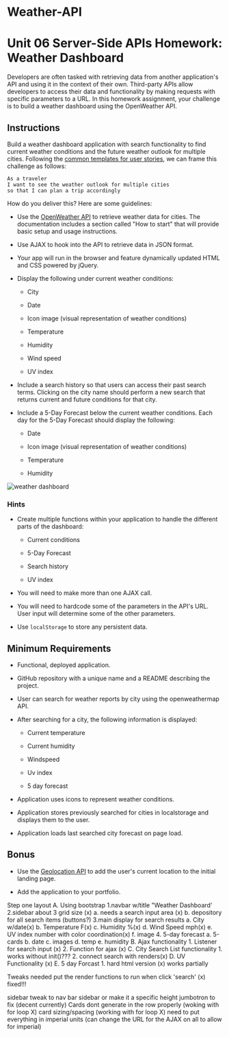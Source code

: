 # Weather-API
# Unit 06 Server-Side APIs Homework: Weather Dashboard

Developers are often tasked with retrieving data from another application's API and using it in the context of their own. Third-party APIs allow developers to access their data and functionality by making requests with specific parameters to a URL. In this homework assignment, your challenge is to build a weather dashboard using the OpenWeather API.


## Instructions

Build a weather dashboard application with search functionality to find current weather conditions and the future weather outlook for multiple cities. Following the [common templates for user stories](https://en.wikipedia.org/wiki/User_story#Common_templates), we can frame this challenge as follows:

```
As a traveler
I want to see the weather outlook for multiple cities
so that I can plan a trip accordingly
```

How do you deliver this? Here are some guidelines:

* Use the [OpenWeather API](https://openweathermap.org/api) to retrieve weather data for cities. The documentation includes a section called "How to start" that will provide basic setup and usage instructions.

* Use AJAX to hook into the API to retrieve data in JSON format.

* Your app will run in the browser and feature dynamically updated HTML and CSS powered by jQuery.

* Display the following under current weather conditions:

  * City

  * Date

  * Icon image (visual representation of weather conditions)

  * Temperature

  * Humidity

  * Wind speed

  * UV index

* Include a search history so that users can access their past search terms. Clicking on the city name should perform a new search that returns current and future conditions for that city. 

* Include a 5-Day Forecast below the current weather conditions. Each day for the 5-Day Forecast should display the following:

  * Date

  * Icon image (visual representation of weather conditions)

  * Temperature

  * Humidity

![weather dashboard](./Assets/06-Server-Side-APIs-homework-demo.png)


### Hints

* Create multiple functions within your application to handle the different parts of the dashboard:

  * Current conditions
  
  * 5-Day Forecast
  
  * Search history

  * UV index

* You will need to make more than one AJAX call.

* You will need to hardcode some of the parameters in the API's URL. User input will determine some of the other parameters.

* Use `localStorage` to store any persistent data.


## Minimum Requirements

* Functional, deployed application.

* GitHub repository with a unique name and a README describing the project.

* User can search for weather reports by city using the openweathermap API.

* After searching for a city, the following information is displayed:

  *  Current temperature

  *  Current humidity

  *  Windspeed

  *  Uv index

  *  5 day forecast

* Application uses icons to represent weather conditions.

* Application stores previously searched for cities in localstorage and displays them to the user.

* Application loads last searched city forecast on page load.

## Bonus

* Use the [Geolocation API](https://developer.mozilla.org/en-US/docs/Web/API/Geolocation_API) to add the user's current location to the initial landing page.

* Add the application to your portfolio.



<!-- Pseudocode -->

Step one layout
A. Using bootstrap
    1.navbar w/title "Weather Dashboard' 
    <!-- text needs to be  centered -->
    2.sidebar about 3 grid size (x)
        a. needs a search input area (x)
        b. depository for all search items (buttons?)
    3.main display for search results
    <!-- placed the formatting of the card on the HTML -->
        a. City w/date(x)
        b. Temperature F(x)
        c. Humidity %(x)
        d. Wind Speed mph(x)
        e. UV index number with color coordination(x)
        f. image
    4. 5-day forecast
    <!-- now works as a for loop-->
        a. 5-cards
        b. date
        c. images
        d. temp
        e. humidity
B. Ajax functionality
    1. Listener for search input (x)
    2. Function for ajax (x)
C. City Search List functionality
    1. works without init()???
    2. connect search with renders(x)
D. UV Functionality (x)
E. 5 day Forcast
    1. hard html version (x) works partially

Tweaks needed
put the render functions to run when click 'search' (x) fixed!!!

sidebar tweak to nav bar sidebar or make it a specific height
jumbotron to fix (decent currently)
Cards dont generate in the row properly (woking with for loop X)
card sizing/spacing (working with for loop X)
need to put everything in imperial units (can change the URL for the AJAX on all to allow for imperial)
